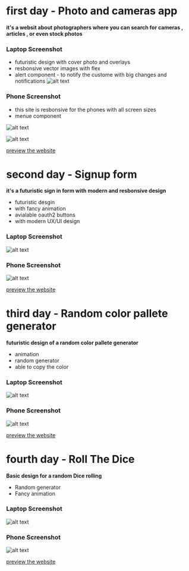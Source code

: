 # first day - Photo and cameras app

**it's a websit about photographers where you can search for cameras , articles , or even stock photos**

### Laptop Screenshot

- futuristic design with cover photo and overlays
- resbonsive vector images with flex
- alert component - to notify the custome with big changes and notifications
  ![alt text](https://github.com/losefor/7days7websites-challenge/blob/master/day-1/files/laptop.png?raw=true)

### Phone Screenshot

- this site is resbonsive for the phones with all screen sizes
- menue component

![alt text](https://github.com/losefor/7days7websites-challenge/blob/master/day-1/files/phone.png?raw=true)


![alt text](https://github.com/losefor/7days7websites-challenge/blob/master/day-1/files/phone2.png?raw=true)


[preview the website](https://losefor.github.io/7days7websites-challenge/day-1/index.html)

# second day - Signup form

**it's a futuristic sign in form with modern and resbonsive design**

- futuristic desgin
- with fancy animation
- avialable oauth2 buttons
- with modern UX/UI design

### Laptop Screenshot

![alt text](https://github.com/losefor/7days7websites-challenge/blob/master/day-2/files/laptop.png?raw=true)

### Phone Screenshot

![alt text](https://github.com/losefor/7days7websites-challenge/blob/master/day-2/files/phone.png?raw=true)

[preview the website](https://losefor.github.io/7days7websites-challenge/day-2/index.html)

# third day - Random color pallete generator

**futuristic design of a random color pallete generator**

- animation
- random generator
- able to copy the color

### Laptop Screenshot

![alt text](https://github.com/losefor/7days7websites-challenge/blob/master/day-3/files/laptop.png?raw=true)

### Phone Screenshot

![alt text](https://github.com/losefor/7days7websites-challenge/blob/master/day-3/files/phone.png?raw=true)

[preview the website](https://losefor.github.io/7days7websites-challenge/day-3/index.html)

# fourth day - Roll The Dice

**Basic design for a random Dice rolling**

- Random generator
- Fancy animation

### Laptop Screenshot

![alt text](https://github.com/losefor/7days7websites-challenge/blob/master/day-4/files/laptop.png?raw=true)

### Phone Screenshot

![alt text](https://github.com/losefor/7days7websites-challenge/blob/master/day-4/files/phone.png?raw=true)

[preview the website](https://losefor.github.io/7days7websites-challenge/day-4/index.html)
 